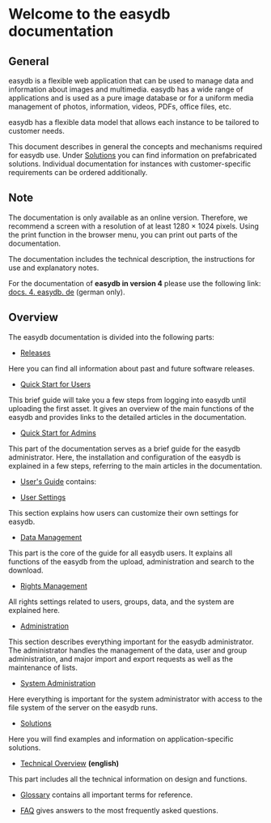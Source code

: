 # Welcome to the easydb documentation

## General
 
easydb is a flexible web application that can be used to manage data and information about images and multimedia. easydb has a wide range of applications and is used as a pure image database or for a uniform media management of photos, information, videos, PDFs, office files, etc.

easydb has a flexible data model that allows each instance to be tailored to customer needs.

This document describes in general the concepts and mechanisms required for easydb use. Under [Solutions](../solutions/) you can find information on prefabricated solutions. Individual documentation for instances with customer-specific requirements can be ordered additionally.

## Note

The documentation is only available as an online version. Therefore, we recommend a screen with a resolution of at least 1280 × 1024 pixels. Using the print function in the browser menu, you can print out parts of the documentation.

The documentation includes the technical description, the instructions for use and explanatory notes.

For the documentation of **easydb in version 4** please use the following link: [docs. 4. easydb. de](http://docs.4.easydb.de) (german only).

## Overview

The easydb documentation is divided into the following parts:

* [Releases](../releases/)

Here you can find all information about past and future software releases.

* [Quick Start for Users](../getstarteduser/)

This brief guide will take you a few steps from logging into easydb until uploading the first asset. It gives an overview of the main functions of the easydb and provides links to the detailed articles in the documentation.

* [Quick Start for Admins](../getstartedadmin/)

This part of the documentation serves as a brief guide for the easydb administrator. Here, the installation and configuration of the easydb is explained in a few steps, referring to the main articles in the documentation.

* [User's Guide](../webfrontend/) contains:

* [User Settings](../webfrontend/userprefs/)

This section explains how users can customize their own settings for easydb.

* [Data Management](../webfrontend/datamanagement/)

This part is the core of the guide for all easydb users. It explains all functions of the easydb from the upload, administration and search to the download.

* [Rights Management](../webfrontend/rightsmanagement)

All rights settings related to users, groups, data, and the system are explained here.

* [Administration](../webfrontend/datamanagement/)

This section describes everything important for the easydb administrator. The administrator handles the management of the data, user and group administration, and major import and export requests as well as the maintenance of lists.

* [System Administration](../sysadmin/)

Here everything is important for the system administrator with access to the file system of the server on the easydb runs.

* [Solutions](../solutions/)

Here you will find examples and information on application-specific solutions.

* [Technical Overview](../technical/) **(english)**

This part includes all the technical information on design and functions.

* [Glossary](../glossary/) contains all important terms for reference.

* [FAQ](../faq/) gives answers to the most frequently asked questions.